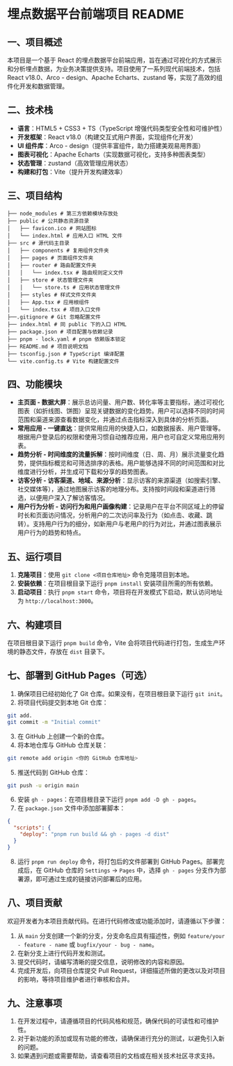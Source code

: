 # 埋点数据平台前端项目 README

## 一、项目概述

本项目是一个基于 React 的埋点数据平台前端应用，旨在通过可视化的方式展示和分析埋点数据，为业务决策提供支持。项目使用了一系列现代前端技术，包括 React v18.0、Arco - design、Apache Echarts、zustand 等，实现了高效的组件化开发和数据管理。

## 二、技术栈

- **语言**：HTML5 + CSS3 + TS（TypeScript 增强代码类型安全性和可维护性）
- **开发框架**：React v18.0（构建交互式用户界面，实现组件化开发）
- **UI 组件库**：Arco - design（提供丰富组件，助力搭建美观易用界面）
- **图表可视化**：Apache Echarts（实现数据可视化，支持多种图表类型）
- **状态管理**：zustand（高效管理应用状态）
- **构建和打包**：Vite（提升开发构建效率）

## 三、项目结构

```
├── node_modules # 第三方依赖模块存放处
├── public # 公共静态资源目录
│   ├── favicon.ico # 网站图标
│   └── index.html # 应用入口 HTML 文件
├── src # 源代码主目录
│   ├── components # 复用组件文件夹
│   ├── pages # 页面组件文件夹
│   ├── router # 路由配置文件夹
│   │   └── index.tsx # 路由规则定义文件
│   ├── store # 状态管理文件夹
│   │   └── store.ts # 应用状态管理文件
│   ├── styles # 样式文件文件夹
│   ├── App.tsx # 应用根组件
│   └── index.tsx # 项目入口文件
├──.gitignore # Git 忽略配置文件
├── index.html # 同 public 下的入口 HTML
├── package.json # 项目配置与依赖记录
├── pnpm - lock.yaml # pnpm 依赖版本锁定
├── README.md # 项目说明文档
├── tsconfig.json # TypeScript 编译配置
└── vite.config.ts # Vite 构建配置文件
```

## 四、功能模块

- **主页面 - 数据大屏**：展示总访问量、用户数、转化率等主要指标，通过可视化图表（如折线图、饼图）呈现关键数据的变化趋势。用户可以选择不同的时间范围和渠道来源查看数据变化，并通过点击指标深入到具体的分析页面。
- **常用应用 - 一键直达**：提供常用应用的快捷入口，如数据报表、用户管理等。根据用户登录后的权限和使用习惯自动推荐应用，用户也可自定义常用应用列表。
- **趋势分析 - 时间维度的流量拆解**：按时间维度（日、周、月）展示流量变化趋势，提供指标概览和可筛选排序的表格。用户能够选择不同的时间范围和对比维度进行分析，并生成可下载和分享的趋势图表。
- **访客分析 - 访客渠道、地域、来源分析**：显示访客的来源渠道（如搜索引擎、社交媒体等），通过地图展示访客的地理分布。支持按时间段和渠道进行筛选，以便用户深入了解访客情况。
- **用户行为分析 - 访问行为和用户画像构建**：记录用户在平台不同区域上的停留时长和页面访问情况，分析用户的二次访问率及行为（如点击、收藏、跳转）。支持用户行为的细分，如新用户与老用户的行为对比，并通过图表展示用户行为的趋势和特点。

## 五、运行项目

1. **克隆项目**：使用 `git clone <项目仓库地址>` 命令克隆项目到本地。
2. **安装依赖**：在项目根目录下运行 `pnpm install` 安装项目所需的所有依赖。
3. **启动项目**：执行 `pnpm start` 命令，项目将在开发模式下启动，默认访问地址为 `http://localhost:3000`。

## 六、构建项目

在项目根目录下运行 `pnpm build` 命令，Vite 会将项目代码进行打包，生成生产环境的静态文件，存放在 `dist` 目录下。

## 七、部署到 GitHub Pages（可选）

1. 确保项目已经初始化了 Git 仓库。如果没有，在项目根目录下运行 `git init`。
2. 将项目代码提交到本地 Git 仓库：

```bash
git add.
git commit -m "Initial commit"
```

3. 在 GitHub 上创建一个新的仓库。
4. 将本地仓库与 GitHub 仓库关联：

```bash
git remote add origin <你的 GitHub 仓库地址>
```

5. 推送代码到 GitHub 仓库：

```bash
git push -u origin main
```

6. 安装 `gh - pages`：在项目根目录下运行 `pnpm add -D gh - pages`。
7. 在 `package.json` 文件中添加部署脚本：

```json
{
  "scripts": {
    "deploy": "pnpm run build && gh - pages -d dist"
  }
}
```

8. 运行 `pnpm run deploy` 命令，将打包后的文件部署到 GitHub Pages。部署完成后，在 GitHub 仓库的 `Settings` -> `Pages` 中，选择 `gh - pages` 分支作为部署源，即可通过生成的链接访问部署后的应用。

## 八、项目贡献

欢迎开发者为本项目贡献代码。在进行代码修改或功能添加时，请遵循以下步骤：

1. 从 `main` 分支创建一个新的分支，分支命名应具有描述性，例如 `feature/your - feature - name` 或 `bugfix/your - bug - name`。
2. 在新分支上进行代码开发和测试。
3. 提交代码时，请编写清晰的提交信息，说明修改的内容和原因。
4. 完成开发后，向项目仓库提交 Pull Request，详细描述所做的更改以及对项目的影响，等待项目维护者进行审核和合并。

## 九、注意事项

1. 在开发过程中，请遵循项目的代码风格和规范，确保代码的可读性和可维护性。
2. 对于新功能的添加或现有功能的修改，请确保进行充分的测试，以避免引入新的问题。
3. 如果遇到问题或需要帮助，请查看项目的文档或在相关技术社区寻求支持。
